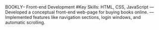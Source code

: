 BOOKLY– Front-end Development
 #Key Skills: HTML, CSS, JavaScript
 —Developed a conceptual front-end web-page for buying books online.
 —Implemented features like navigation sections, login windows, and automatic scrolling.
